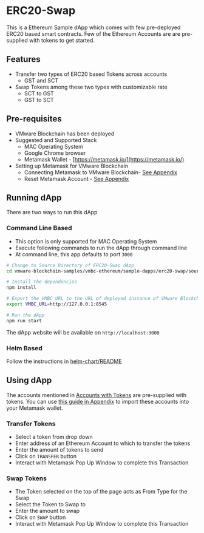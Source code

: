 # ERC20-Swap

This is a Ethereum Sample dApp which comes with few pre-deployed ERC20 based smart contracts. Few of the Ethereum Accounts are are pre-supplied with tokens to get started.

## Features
- Transfer two types of ERC20 based Tokens across accounts
   - GST and SCT
- Swap Tokens among these two types with customizable rate
   - SCT to GST
   - GST to SCT

## Pre-requisites
- VMware Blockchain has been deployed
- Suggested and Supported Stack
    - MAC Operating System
    - Google Chrome browser
    - Metamask Wallet - [https://metamask.io/](https://metamask.io/)
- Setting up Metamask for VMware Blockchain
   - Connecting Metamask to VMware Blockchain- [See Appendix](../../appendix.md#connecting-metamask-to-vmbc)
   - Reset Metamask Account - [See Appendix](../../appendix.md#connecting-metamask-to-vmbc)

## Running dApp
There are two ways to run this dApp

### Command Line Based
- This option is only supported for MAC Operating System
- Execute following commands to run the dApp through command line
- At command line, this app defaults to port `3000`

```sh
# Change to Source Directory of ERC20-Swap dApp
cd vmware-blockchain-samples/vmbc-ethereum/sample-dapps/erc20-swap/source/erc20-swap

# Install the dependencies
npm install

# Export the VMBC_URL to the URL of deployed instance of VMware Blockchain
export VMBC_URL=http://127.0.0.1:8545

# Run the dApp
npm run start
```

The dApp website will be available on `http://localhost:3000`

### Helm Based

Follow the instructions in [helm-chart/README](./helm-chart/README.md)

## Using dApp
The accounts mentioned in [Accounts with Tokens](https://github.com/vmware-samples/vmware-blockchain-samples/blob/stage-dev-kit/vmbc-ethereum/sample-dapps/erc20-swap/source/erc20-swap/.env) are pre-supplied with tokens. You can use [this guide in Appendix](../../appendix.md#importing-accounts-in-metamask) to import these accounts into your Metamask wallet.

### Transfer Tokens
- Select a token from drop down
- Enter address of an Ethereum Account to which to transfer the tokens
- Enter the amount of tokens to send
- Click on `TRANSFER` button
- Interact with Metamask Pop Up Window to complete this Transaction

### Swap Tokens
- The Token selected on the top of the page acts as From Type for the Swap
- Select the Token to Swap to
- Enter the amount to swap
- Click on `SWAP` button
- Interact with Metamask Pop Up Window to complete this Transaction
